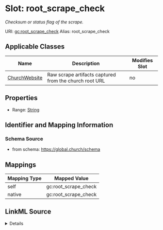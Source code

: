 

# Slot: root_scrape_check 


_Checksum or status flag of the scrape._





URI: [gc:root_scrape_check](https://global.church/schema/root_scrape_check)
Alias: root_scrape_check

<!-- no inheritance hierarchy -->





## Applicable Classes

| Name | Description | Modifies Slot |
| --- | --- | --- |
| [ChurchWebsite](ChurchWebsite.md) | Raw scrape artifacts captured from the church root URL |  no  |






## Properties

* Range: [String](String.md)




## Identifier and Mapping Information






### Schema Source


* from schema: https://global.church/schema




## Mappings

| Mapping Type | Mapped Value |
| ---  | ---  |
| self | gc:root_scrape_check |
| native | gc:root_scrape_check |




## LinkML Source

<details>
```yaml
name: root_scrape_check
description: Checksum or status flag of the scrape.
from_schema: https://global.church/schema
rank: 1000
alias: root_scrape_check
domain_of:
- ChurchWebsite
range: string

```
</details>